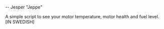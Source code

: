  -- Jesper "Jeppe"

A simple script to see your motor temperature, motor health and fuel level. [IN SWEDISH]
